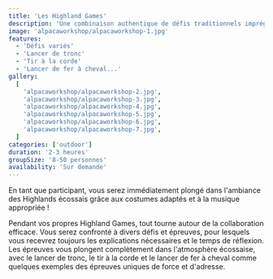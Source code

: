 ```yaml
---
title: 'Les Highland Games'
description: 'Une combinaison authentique de défis traditionnels imprégnés de caractère écossais.'
image: 'alpacaworkshop/alpacaworkshop-1.jpg'
features:
  - 'Défis variés'
  - 'Lancer de tronc'
  - 'Tir à la corde'
  - 'Lancer de fer à cheval...'
gallery:
  [
    'alpacaworkshop/alpacaworkshop-2.jpg',
    'alpacaworkshop/alpacaworkshop-3.jpg',
    'alpacaworkshop/alpacaworkshop-4.jpg',
    'alpacaworkshop/alpacaworkshop-5.jpg',
    'alpacaworkshop/alpacaworkshop-6.jpg',
    'alpacaworkshop/alpacaworkshop-7.jpg',
  ]
categories: ['outdoor']
duration: '2-3 heures'
groupSize: '8-50 personnes'
availability: 'Sur demande'
---
```


En tant que participant, vous serez immédiatement plongé dans l'ambiance des Highlands écossais grâce aux costumes adaptés et à la musique appropriée !

Pendant vos propres Highland Games, tout tourne autour de la collaboration efficace. Vous serez confronté à divers défis et épreuves, pour lesquels vous recevrez toujours les explications nécessaires et le temps de réflexion. Les épreuves vous plongent complètement dans l'atmosphère écossaise, avec le lancer de tronc, le tir à la corde et le lancer de fer à cheval comme quelques exemples des épreuves uniques de force et d'adresse.
